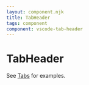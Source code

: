 ```yaml
---
layout: component.njk
title: TabHeader
tags: component
component: vscode-tab-header
---
```


# TabHeader

See [Tabs](https://bendera.github.io/vscode-webview-elements/components/vscode-tabs/) for examples.
